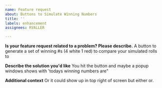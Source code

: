 ```yaml
---
name: Feature request
about: Buttons to Simulate Winning Numbers
title: ''
labels: enhancement
assignees: RVALLER

---
```


**Is your feature request related to a problem? Please describe.**
A button to generate a set of winning #s (4 white 1 red) to compare your simulated rolls to

**Describe the solution you'd like**
You hit the button and maybe a popup windows shows with 'todays winning numbers are"


**Additional context**
Or it could show up in top right of screen but either or.
